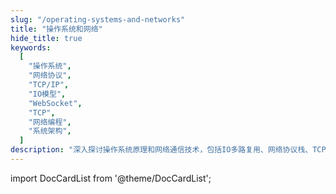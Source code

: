 ```yaml
---
slug: "/operating-systems-and-networks"
title: "操作系统和网络"
hide_title: true
keywords:
  [
    "操作系统",
    "网络协议",
    "TCP/IP",
    "IO模型",
    "WebSocket",
    "TCP",
    "网络编程",
    "系统架构",
  ]
description: "深入探讨操作系统原理和网络通信技术，包括IO多路复用、网络协议栈、TCP/IP通信、WebSocket等核心技术主题"
---
```


import DocCardList from '@theme/DocCardList';

<DocCardList />
